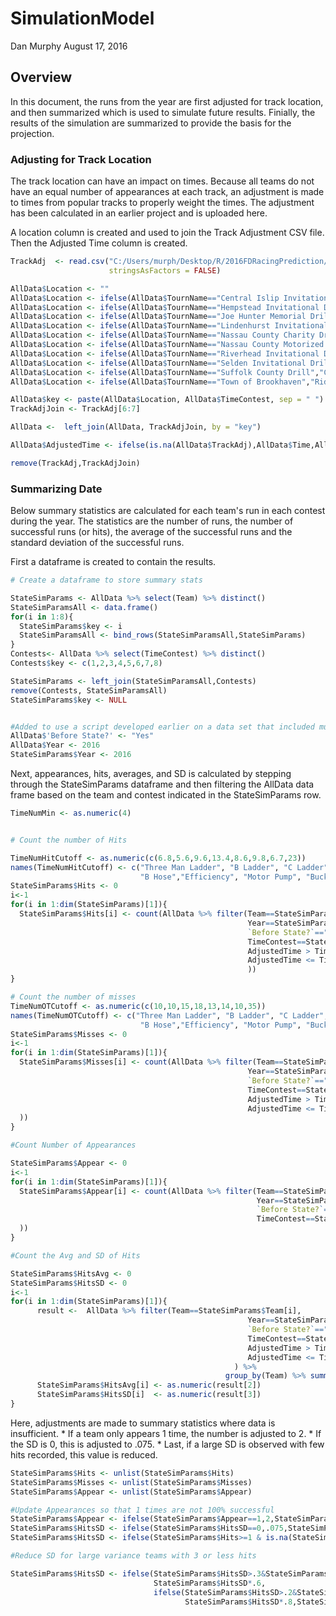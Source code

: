 SimulationModel
================
Dan Murphy
August 17, 2016

Overview
--------

In this document, the runs from the year are first adjusted for track location, and then summarized which is used to simulate future results. Finially, the results of the simulation are summarized to provide the basis for the projection.

### Adjusting for Track Location

The track location can have an impact on times. Because all teams do not have an equal number of appearances at each track, an adjustment is made to times from popular tracks to properly weight the times. The adjustment has been calculated in an earlier project and is uploaded here.

A location column is created and used to join the Track Adjustment CSV file. Then the Adjusted Time column is created.

``` r
TrackAdj  <- read.csv("C:/Users/murph/Desktop/R/2016FDRacingPrediction/RawData/TrackAdj.csv",
                      stringsAsFactors = FALSE)

AllData$Location <- ""
AllData$Location <- ifelse(AllData$TournName=="Central Islip Invitational","Central Islip",AllData$Location)
AllData$Location <- ifelse(AllData$TournName=="Hempstead Invitational Drill","Hempstead",AllData$Location)
AllData$Location <- ifelse(AllData$TournName=="Joe Hunter Memorial Drill","Hempstead",AllData$Location)
AllData$Location <- ifelse(AllData$TournName=="Lindenhurst Invitational Drill","Lindenhurst",AllData$Location)
AllData$Location <- ifelse(AllData$TournName=="Nassau County Charity Drill","Hempstead",AllData$Location)
AllData$Location <- ifelse(AllData$TournName=="Nassau County Motorized Drill","Merrick",AllData$Location)
AllData$Location <- ifelse(AllData$TournName=="Riverhead Invitational Drill","Riverhead",AllData$Location)
AllData$Location <- ifelse(AllData$TournName=="Selden Invitational Drill","Ridge",AllData$Location)
AllData$Location <- ifelse(AllData$TournName=="Suffolk County Drill","Central Islip",AllData$Location)
AllData$Location <- ifelse(AllData$TournName=="Town of Brookhaven","Ridge",AllData$Location)

AllData$key <- paste(AllData$Location, AllData$TimeContest, sep = " ")
TrackAdjJoin <- TrackAdj[6:7]

AllData <-  left_join(AllData, TrackAdjJoin, by = "key")

AllData$AdjustedTime <- ifelse(is.na(AllData$TrackAdj),AllData$Time,AllData$Time+AllData$TrackAdj)

remove(TrackAdj,TrackAdjJoin)
```

### Summarizing Date

Below summary statistics are calculated for each team's run in each contest during the year. The statistics are the number of runs, the number of successful runs (or hits), the average of the successful runs and the standard deviation of the successful runs.

First a dataframe is created to contain the results.

``` r
# Create a dataframe to store summary stats

StateSimParams <- AllData %>% select(Team) %>% distinct()
StateSimParamsAll <- data.frame()
for(i in 1:8){
  StateSimParams$key <- i
  StateSimParamsAll <- bind_rows(StateSimParamsAll,StateSimParams)
}
Contests<- AllData %>% select(TimeContest) %>% distinct()
Contests$key <- c(1,2,3,4,5,6,7,8)

StateSimParams <- left_join(StateSimParamsAll,Contests)
remove(Contests, StateSimParamsAll)
StateSimParams$key <- NULL


#Added to use a script developed earlier on a data set that included multiple years
AllData$'Before State?' <- "Yes"
AllData$Year <- 2016
StateSimParams$Year <- 2016
```

Next, appearances, hits, averages, and SD is calculated by stepping through the StateSimParams dataframe and then filtering the AllData data frame based on the team and contest indicated in the StateSimParams row.

``` r
TimeNumMin <- as.numeric(4)


# Count the number of Hits

TimeNumHitCutoff <- as.numeric(c(6.8,5.6,9.6,13.4,8.6,9.8,6.7,23))
names(TimeNumHitCutoff) <- c("Three Man Ladder", "B Ladder", "C Ladder", "C Hose", 
                             "B Hose","Efficiency", "Motor Pump", "Buckets")
StateSimParams$Hits <- 0
i<-1
for(i in 1:dim(StateSimParams)[1]){
  StateSimParams$Hits[i] <- count(AllData %>% filter(Team==StateSimParams$Team[i],
                                                     Year==StateSimParams$Year[i],
                                                     `Before State?`=="Yes",
                                                     TimeContest==StateSimParams$TimeContest[i],
                                                     AdjustedTime > TimeNumMin,
                                                     AdjustedTime <= TimeNumHitCutoff[StateSimParams$TimeContest[i]]
                                                     ))
}

# Count the number of misses
TimeNumOTCutoff <- as.numeric(c(10,10,15,18,13,14,10,35))
names(TimeNumOTCutoff) <- c("Three Man Ladder", "B Ladder", "C Ladder", "C Hose", 
                             "B Hose","Efficiency", "Motor Pump", "Buckets")
StateSimParams$Misses <- 0
i<-1
for(i in 1:dim(StateSimParams)[1]){
  StateSimParams$Misses[i] <- count(AllData %>% filter(Team==StateSimParams$Team[i],
                                                     Year==StateSimParams$Year[i],
                                                     `Before State?`=="Yes",
                                                     TimeContest==StateSimParams$TimeContest[i],
                                                     AdjustedTime > TimeNumHitCutoff[StateSimParams$TimeContest[i]],
                                                     AdjustedTime <= TimeNumOTCutoff[StateSimParams$TimeContest[i]] 
  ))
}

#Count Number of Appearances 

StateSimParams$Appear <- 0
i<-1
for(i in 1:dim(StateSimParams)[1]){
  StateSimParams$Appear[i] <- count(AllData %>% filter(Team==StateSimParams$Team[i],
                                                       Year==StateSimParams$Year[i],
                                                       `Before State?`=="Yes",
                                                       TimeContest==StateSimParams$TimeContest[i] 
  ))
}

#Count the Avg and SD of Hits

StateSimParams$HitsAvg <- 0
StateSimParams$HitsSD <- 0
i<-1
for(i in 1:dim(StateSimParams)[1]){
      result <-  AllData %>% filter(Team==StateSimParams$Team[i],
                                                     Year==StateSimParams$Year[i],
                                                     `Before State?`=="Yes",
                                                     TimeContest==StateSimParams$TimeContest[i],
                                                     AdjustedTime > TimeNumMin,
                                                     AdjustedTime <= TimeNumHitCutoff[StateSimParams$TimeContest[i]]
                                                  ) %>% 
                                                group_by(Team) %>% summarise(mean(AdjustedTime),sd(AdjustedTime))
      StateSimParams$HitsAvg[i] <- as.numeric(result[2])
      StateSimParams$HitsSD[i]  <- as.numeric(result[3])
}
```

Here, adjustments are made to summary statistics where data is insufficient.
\* If a team only appears 1 time, the number is adjusted to 2.
\* If the SD is 0, this is adjusted to .075.
\* Last, if a large SD is observed with few hits recorded, this value is reduced.

``` r
StateSimParams$Hits <- unlist(StateSimParams$Hits)
StateSimParams$Misses <- unlist(StateSimParams$Misses)
StateSimParams$Appear <- unlist(StateSimParams$Appear)

#Update Appearances so that 1 times are not 100% successful
StateSimParams$Appear <- ifelse(StateSimParams$Appear==1,2,StateSimParams$Appear)
StateSimParams$HitsSD <- ifelse(StateSimParams$HitsSD==0,.075,StateSimParams$HitsSD)
StateSimParams$HitsSD <- ifelse(StateSimParams$Hits>=1 & is.na(StateSimParams$HitsSD),.075,StateSimParams$HitsSD)

#Reduce SD for large variance teams with 3 or less hits

StateSimParams$HitsSD <- ifelse(StateSimParams$HitsSD>.3&StateSimParams$Hits<=3,
                                StateSimParams$HitsSD*.6,
                                ifelse(StateSimParams$HitsSD>.2&StateSimParams$Hits<=4,
                                       StateSimParams$HitsSD*.8,StateSimParams$HitsSD))
```
